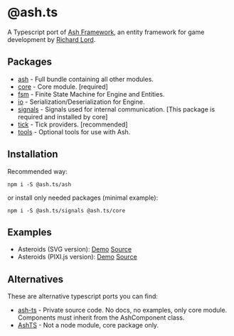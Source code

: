 # @ash.ts
A Typescript port of [Ash Framework], an entity framework for game development
by [Richard Lord]. 

## Packages
- [ash](./modules/ash.html) - Full bundle containing all other modules.
- [core](./modules/core.html) - Core module. [required]
- [fsm](./modules/fsm.html) - Finite State Machine for Engine and Entities.
- [io](./modules/io.html) - Serialization/Deserialization for Engine.
- [signals](./modules/signals.html) - Signals used for internal communication.
  [This package is required and installed by core]
- [tick](./modules/tick.html) - Tick providers. [recommended]
- [tools](./modules/tools.html) - Optional tools for use with Ash.

## Installation

Recommended way:

`npm i -S @ash.ts/ash`

or install only needed packages (minimal example):

`npm i -S @ash.ts/signals @ash.ts/core`

## Examples

- Asteroids (SVG version): [Demo][demo-svg] [Source][source-svg]
- Asteroids (PIXI.js version): [Demo][demo-pixi] [Source][source-pixi]

## Alternatives

These are alternative typescript ports you can find:

- [ash-ts] - Private source code. No docs, no examples, only core module. 
  Components must inherit from the AshComponent class.
- [AshTS] - Not a node module, core package only.

[Ash Framework]: https://github.com/richardlord/Ash
[Richard Lord]: https://www.richardlord.net
[demo-svg]: https://icek.github.io/asteroids
[demo-pixi]: https://icek.github.io/asteroids-pixi
[source-svg]: https://github.com/icek/asteroids
[source-pixi]: https://github.com/icek/asteroids-pixi
[ash-ts]: https://www.npmjs.com/package/ash-ts
[AshTS]: https://github.com/MikeMnD/AshTS
